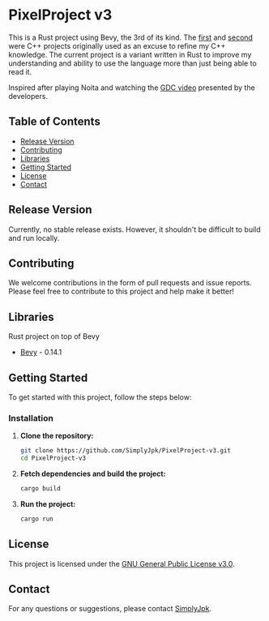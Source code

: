 # PixelProject v3

This is a Rust project using Bevy, the 3rd of its kind. The [first](https://github.com/SimplyJpk/PixelProject) and [second](https://github.com/SimplyJpk/PixelProject-v2) were C++ projects originally used as an excuse to refine my C++ knowledge. The current project is a variant written in Rust to improve my understanding and ability to use the language more than just being able to read it.

Inspired after playing Noita and watching the [GDC video](https://www.youtube.com/watch?v=prXuyMCgbTc) presented by the developers.

## Table of Contents

- [Release Version](#release-version)
- [Contributing](#contributing)
- [Libraries](#libraries)
- [Getting Started](#getting-started)
- [License](#license)
- [Contact](#contact)

## Release Version

Currently, no stable release exists. However, it shouldn't be difficult to build and run locally.

## Contributing

We welcome contributions in the form of pull requests and issue reports. Please feel free to contribute to this project and help make it better!

## Libraries

Rust project on top of Bevy

- [Bevy](https://bevyengine.org) - 0.14.1

## Getting Started

To get started with this project, follow the steps below:

### Installation

1. **Clone the repository:**
    ```sh
    git clone https://github.com/SimplyJpk/PixelProject-v3.git
    cd PixelProject-v3
    ```

2. **Fetch dependencies and build the project:**
    ```sh
    cargo build
    ```

3. **Run the project:**
    ```sh
    cargo run
    ```

## License

This project is licensed under the [GNU General Public License v3.0](https://github.com/all-licenses/GNU-General-Public-License-v3.0/blob/main/LICENSE).

## Contact

For any questions or suggestions, please contact [SimplyJpk](https://github.com/SimplyJpk).
